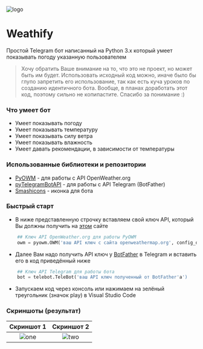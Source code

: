![logo](https://github.com/dmitrylaas/Weathify/blob/master/images/logo.png)
# Weathify
Простой Telegram бот написанный на Python 3.x который умеет показывать погоду указанную пользователем
>Хочу обратить Ваше внимание на то, что это не проект, но может быть им будет. Использовать исходный код можно, иначе было бы глупо запретить его использование, так как есть куча уроков по созданию идентичного бота. Вообще, в планах доработать этот код, поэтому сильно не копипастите. Спасибо за понимание :)
### Что умеет бот
* Умеет показывать погоду
* Умеет показывать температуру
* Умеет показывать силу ветра
* Умеет показывать влажность
* Умеет давать рекомендации, в зависимости от температуры 
### Использованные библиотеки и репозитории
* [PyOWM](https://github.com/csparpa/pyowm) - для работы с API OpenWeather.org
* [pyTelegramBotAPI](https://github.com/eternnoir/pyTelegramBotAPI) - для работы с API Telegram (BotFather)
* [Smashicons](https://www.flaticon.com/authors/smashicons) - иконка для бота
### Быстрый старт
* В ниже представленную строчку вставляем свой ключ API, который Вы должны получить на [этом](https://openweathermap.org/) сайте
```python
    ## Ключ API OpenWeather.org для работы PyOWM
    owm = pyowm.OWM('ваш API ключ с сайта openweathermap.org', config_dict)
```
* Далее Вам надо получить API ключ у [BotFather](https://t.me/BotFather) в Telegram и вставить его в код приведённый ниже
```python
    ## Ключ API Telegram для работы бота
    bot = telebot.TeleBot('ваш API ключ полученный от BotFather'a')
```
* Запускаем код через консоль или нажимаем на зелёный треугольник (значок play) в Visual Studio Code
### Скриншоты (результат)
| Скриншот 1 | Скриншот 2 |
| :----: | :----: |
|![one](https://github.com/dmitrylaas/Weathify/blob/master/images/screenshot_1.png) |![two](https://github.com/dmitrylaas/Weathify/blob/master/images/screenshot_2.png) |

